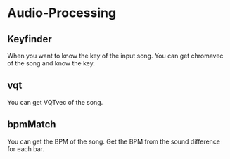 # Audio-Processing
## Keyfinder
When you want to know the key of the input song.
You can get chromavec of the song and know the key.

## vqt
You can get VQTvec of the song.

## bpmMatch
You can get the BPM of the song.
Get the BPM from the sound difference for each bar.
